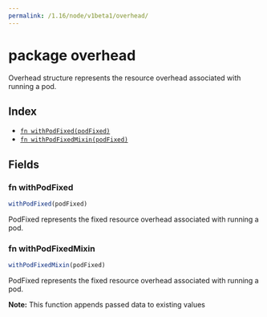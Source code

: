 ```yaml
---
permalink: /1.16/node/v1beta1/overhead/
---
```


# package overhead

Overhead structure represents the resource overhead associated with running a pod.

## Index

* [`fn withPodFixed(podFixed)`](#fn-withpodfixed)
* [`fn withPodFixedMixin(podFixed)`](#fn-withpodfixedmixin)

## Fields

### fn withPodFixed

```ts
withPodFixed(podFixed)
```

PodFixed represents the fixed resource overhead associated with running a pod.

### fn withPodFixedMixin

```ts
withPodFixedMixin(podFixed)
```

PodFixed represents the fixed resource overhead associated with running a pod.

**Note:** This function appends passed data to existing values